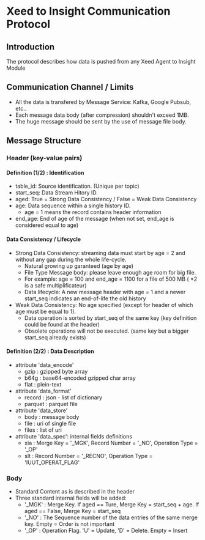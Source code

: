# Xeed to Insight Communication Protocol
## Introduction
The protocol describes how data is pushed from any Xeed Agent to Insight Module
## Communication Channel / Limits
* All the data is transfered by Message Service: Kafka, Google Pubsub, etc..
* Each message data body (after compression) shouldn't exceed 1MB.
* The huge message should be sent by the use of message file body.
## Message Structure
### Header (key-value pairs)
#### Definition (1/2) : Identification
* table_id: Source identification. (Unique per topic)
* start_seq: Data Stream Hitory ID.
* aged: True = Strong Data Consistency / False = Weak Data Consistency
* age: Data sequence within a single history ID. 
  * age = 1 means the record contains header information
* end_age: End of age of the message (when not set, end_age is considered equal to age)
#### Data Consistency / Lifecycle
* Strong Data Consistency: streaming data must start by age = 2 and without any gap during the whole life-cycle.
  * Natural growing up garanteed (age by age)
  * File Type Message body: please leave enough age room for big file.
  * For example: age = 100 and end_age = 1100 for a file of 500 MB ( *2 is a safe multiplificateur) 
  * Data lifecycle: A new message header with age = 1 and a newer start_seq indicates an end-of-life the old history
* Weak Data Consistency: No age specified (except for header of which age must be equal to 1).
  * Data operation is sorted by start_seq of the same key (key definition could be found at the header)
  * Obsolete operations will not be executed. (same key but a bigger start_seq already exists)
#### Definition (2/2) : Data Description
* attribute 'data_encode'
  * gzip : gzipped byte array
  * b64g : base64-encoded gzipped char array 
  * flat : plein-text
* attribute 'data_format'
  * record : json - list of dictionary
  * parquet : parquet file
* attribute 'data_store'
  * body : message body
  * file : uri of single file
  * files : list of uri
* attribute 'data_spec': internal fields definitions
  * xia : Merge Key = '_MGK', Record Number = '_NO', Operation Type = '_OP' 
  * slt : Record Number = '_RECNO', Operation Type = 'IUUT_OPERAT_FLAG'
### Body
* Standard Content as is described in the header
* Three standard internal fields will be added:
  * '_MGK' : Merge Key. If aged == Ture, Merge Key = start_seq + age. If aged == False, Merge Key = start_seq
  * '_NO' : The Sequence number of the data entries of the same merge key. Empty = Order is not important
  * '_OP' : Operation Flag. 'U' = Update, 'D' = Delete. Empty = Insert

